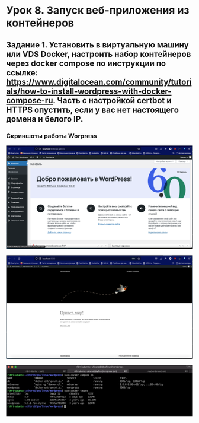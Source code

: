# Урок 8. Запуск веб-приложения из контейнеров

    
##   Задание 1. Установить в виртуальную машину или VDS Docker, настроить набор контейнеров через docker compose по инструкции по ссылке: https://www.digitalocean.com/community/tutorials/how-to-install-wordpress-with-docker-compose-ru. Часть с настройкой certbot и HTTPS опустить, если у вас нет настоящего домена и белого IP.

### Скриншоты работы Worpress

![alt Начальнвя страница](Screenshot_1.png)  

![alt Начальнвя страница](Screenshot_2.png)  

![alt Начальнвя страница](Screenshot_3.png)  
